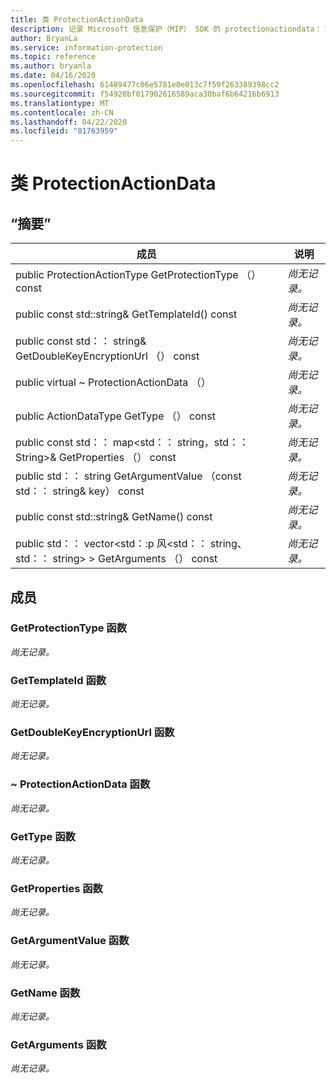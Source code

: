 ```yaml
---
title: 类 ProtectionActionData
description: 记录 Microsoft 信息保护（MIP） SDK 的 protectionactiondata：：未定义的类。
author: BryanLa
ms.service: information-protection
ms.topic: reference
ms.author: bryanla
ms.date: 04/16/2020
ms.openlocfilehash: 61489477c06e5781e0e013c7f59f263389398cc2
ms.sourcegitcommit: f54920bf017902616589aca30baf6b64216b6913
ms.translationtype: MT
ms.contentlocale: zh-CN
ms.lasthandoff: 04/22/2020
ms.locfileid: "81763959"
---
```

# <a name="class-protectionactiondata"></a>类 ProtectionActionData 
  
## <a name="summary"></a>“摘要”
 成员                        | 说明                                
--------------------------------|---------------------------------------------
public ProtectionActionType GetProtectionType （） const  | _尚无记录。_
public const std::string& GetTemplateId() const  | _尚无记录。_
public const std：： string& GetDoubleKeyEncryptionUrl （） const  | _尚无记录。_
public virtual ~ ProtectionActionData （）  | _尚无记录。_
public ActionDataType GetType （） const  | _尚无记录。_
public const std：： map\<std：： string，std：： String\>& GetProperties （） const  | _尚无记录。_
public std：： string GetArgumentValue （const std：： string& key） const  | _尚无记录。_
public const std::string& GetName() const  | _尚无记录。_
public std：： vector\<std：:p 风\<std：： string、std：： string\> \> GetArguments （） const  | _尚无记录。_
  
## <a name="members"></a>成员
  
### <a name="getprotectiontype-function"></a>GetProtectionType 函数
_尚无记录。_

  
### <a name="gettemplateid-function"></a>GetTemplateId 函数
_尚无记录。_

  
### <a name="getdoublekeyencryptionurl-function"></a>GetDoubleKeyEncryptionUrl 函数
_尚无记录。_

  
### <a name="protectionactiondata-function"></a>~ ProtectionActionData 函数
_尚无记录。_

  
### <a name="gettype-function"></a>GetType 函数
_尚无记录。_

  
### <a name="getproperties-function"></a>GetProperties 函数
_尚无记录。_

  
### <a name="getargumentvalue-function"></a>GetArgumentValue 函数
_尚无记录。_

  
### <a name="getname-function"></a>GetName 函数
_尚无记录。_

  
### <a name="getarguments-function"></a>GetArguments 函数
_尚无记录。_
